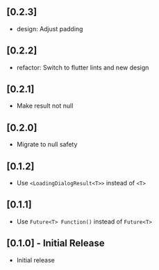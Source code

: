 ## [0.2.3]
* design: Adjust padding

## [0.2.2]
* refactor: Switch to flutter lints and new design

## [0.2.1]

* Make result not null

## [0.2.0]

* Migrate to null safety

## [0.1.2]

* Use `<LoadingDialogResult<T>>` instead of `<T>`

## [0.1.1]

* Use `Future<T> Function()` instead of `Future<T>`

## [0.1.0] - Initial Release

* Initial release